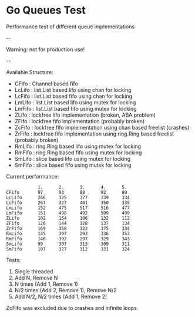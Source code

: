 Go Queues Test
==

Performance test of different queue implementations

--

Warning: not for production use!

-- 

Available Structure:

* CFifo : Channel based fifo
* LcLifo : list.List based lifo using chan for locking
* LcFifo : list.List based fifo using chan for locking
* LmLifo : list.List based lifo using mutex for locking
* LmFifo : list.List based fifo using mutex for locking
* ZLifo : lockfree lifo implementation (broken, ABA problem)
* ZFifo : lockfree fifo implementation (probably broken)
* ZcFifo : lockfree fifo implementation using chan based freelist (crashes)
* ZrFifo : lockfree fifo implementation using ring.Ring based freelist (probably broken)
* RmLifo : ring.Ring based lifo using mutex for locking
* RmFifo : ring.Ring based fifo using mutex for locking
* SmLifo : slice based lifo using mutex for locking
* SmFifo : slice based fifo using mutex for locking

Current performance:

                1.      2.      3.      4.      5.
    CFifo       97      93      88      92      89
    LcLifo      266     325     377     339     334
    LcFifo      267     327     401     350     335
    LmLifo      152     475     517     516     477
    LmFifo      151     498     492     509     499
    ZLifo       102     154     106     132     112
    ZFifo       126     144     128     137     134
    ZrFifo      169     358     332     375     334
    RmLifo      145     397     293     336     353
    RmFifo      146     392     297     329     343
    SmLifo      99      307     313     309     311
    SmFifo      107     327     312     331     324

Tests:

1. Single threaded
2. Add N, Remove N
3. N times (Add 1, Remove 1)
4. N/2 times (Add 2, Remove 1), Remove N/2
5. Add N/2, N/2 times (Add 1, Remove 2)

ZcFifo was excluded due to crashes and infinite loops.